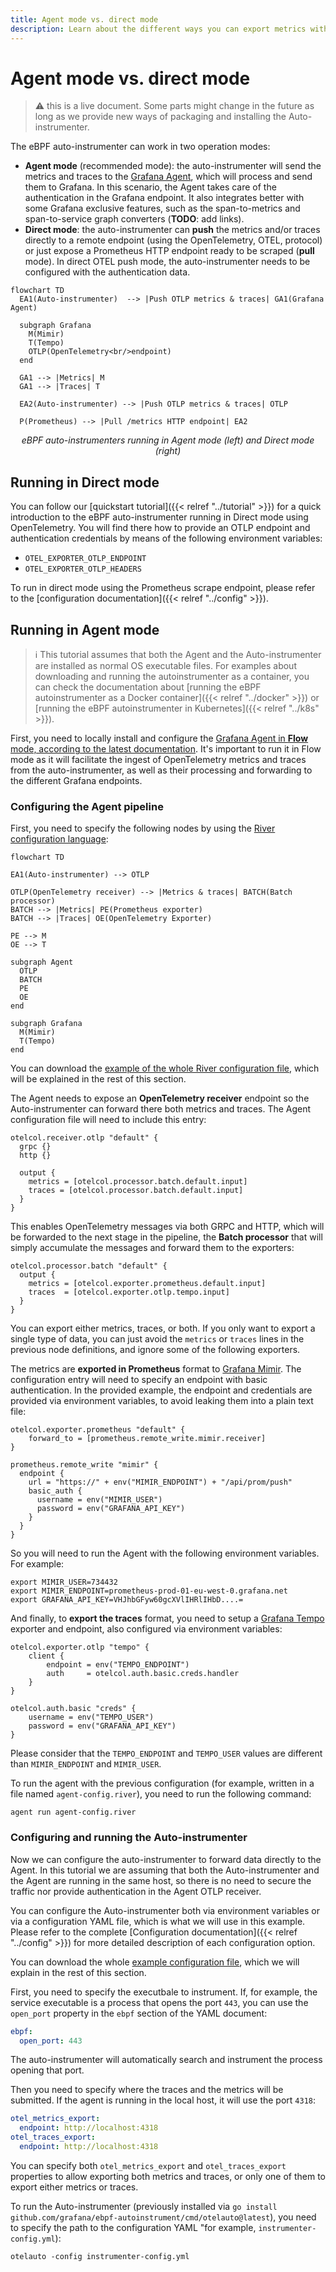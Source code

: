 ```yaml
---
title: Agent mode vs. direct mode
description: Learn about the different ways you can export metrics with Grafana's eBPF application auto-instrumentation tool.
---
```


# Agent mode vs. direct mode

> ⚠️ this is a live document. Some parts might change in the future as long as we provide new ways
of packaging and installing the Auto-instrumenter.

The eBPF auto-instrumenter can work in two operation modes:

* **Agent mode** (recommended mode): the auto-instrumenter will send the metrics and traces to the
  [Grafana Agent](https://github.com/grafana/agent), which will process and send them
  to Grafana. In this scenario, the Agent takes care of the authentication in the Grafana endpoint.
  It also integrates better with some Grafana exclusive features, such as the span-to-metrics and
  span-to-service graph converters (**TODO**: add links).
* **Direct mode**: the auto-instrumenter can **push** the metrics and/or traces directly to a remote endpoint
  (using the OpenTelemetry, OTEL, protocol) or just expose a Prometheus HTTP endpoint ready to be scraped (**pull** mode).
  In direct OTEL push mode, the auto-instrumenter needs to be configured with the authentication data.

```mermaid
flowchart TD
  EA1(Auto-instrumenter)  --> |Push OTLP metrics & traces| GA1(Grafana Agent)

  subgraph Grafana
    M(Mimir)
    T(Tempo)
    OTLP(OpenTelemetry<br/>endpoint)
  end

  GA1 --> |Metrics| M
  GA1 --> |Traces| T

  EA2(Auto-instrumenter) --> |Push OTLP metrics & traces| OTLP

  P(Prometheus) --> |Pull /metrics HTTP endpoint| EA2
```
<center><i>eBPF auto-instrumenters running in Agent mode (left) and Direct mode (right)</i></center>

## Running in Direct mode

You can follow our [quickstart tutorial]({{< relref "../tutorial" >}}) for a quick introduction
to the eBPF auto-instrumenter running in Direct mode using OpenTelemetry. You will find there how to provide
an OTLP endpoint and authentication credentials by means of the following environment
variables:

* `OTEL_EXPORTER_OTLP_ENDPOINT`
* `OTEL_EXPORTER_OTLP_HEADERS`

To run in direct mode using the Prometheus scrape endpoint, please refer to the
[configuration documentation]({{< relref "../config" >}}).

## Running in Agent mode

> ℹ️ This tutorial assumes that both the Agent and the Auto-instrumenter are installed
as normal OS executable files. For examples about downloading and running the
autoinstrumenter as a container, you can check the documentation about
[running the eBPF autoinstrumenter as a Docker container]({{< relref "../docker" >}})
or [running the eBPF autoinstrumenter in Kubernetes]({{< relref "../k8s" >}}).

First, you need to locally install and configure the [Grafana Agent in **Flow** mode, according to the latest documentation](/docs/agent/latest/flow/).
It's important to run it in Flow mode as it will facilitate the ingest of OpenTelemetry
metrics and traces from the auto-instrumenter, as well as their processing and forwarding
to the different Grafana endpoints.

### Configuring the Agent pipeline

First, you need to specify the following nodes by using the
[River configuration language](/docs/agent/latest/flow/config-language/):

```mermaid
flowchart TD

EA1(Auto-instrumenter) --> OTLP

OTLP(OpenTelemetry receiver) --> |Metrics & traces| BATCH(Batch processor)
BATCH --> |Metrics| PE(Prometheus exporter)
BATCH --> |Traces| OE(OpenTelemetry Exporter)

PE --> M
OE --> T

subgraph Agent
  OTLP
  BATCH
  PE
  OE
end

subgraph Grafana
  M(Mimir)
  T(Tempo)
end
```

You can download the [example of the whole River configuration file](./agent-config.river), which will be explained in the rest of this section.

The Agent needs to expose an **OpenTelemetry receiver** endpoint so the
Auto-instrumenter can forward there both metrics and traces. The Agent
configuration file will need to include this entry:

```hcl
otelcol.receiver.otlp "default" {
  grpc {}
  http {}

  output {
    metrics = [otelcol.processor.batch.default.input]
    traces = [otelcol.processor.batch.default.input]
  }
}
```

This enables OpenTelemetry messages via both GRPC and HTTP, which will be
forwarded to the next stage in the pipeline, the **Batch processor** that
will simply accumulate the messages and forward them to the exporters:

```hcl
otelcol.processor.batch "default" {
  output {
    metrics = [otelcol.exporter.prometheus.default.input]
    traces  = [otelcol.exporter.otlp.tempo.input]
  }
}
```

You can export either metrics, traces, or both. If you only want to export a single
type of data, you can just avoid the `metrics` or `traces` lines in the previous
node definitions, and ignore some of the following exporters.

The metrics are **exported in Prometheus** format to [Grafana Mimir](/oss/mimir/).
The configuration entry will need to specify an endpoint with basic
authentication. In the provided example, the endpoint and credentials are
provided via environment variables, to avoid leaking them into a plain text file:

```hcl
otelcol.exporter.prometheus "default" {
    forward_to = [prometheus.remote_write.mimir.receiver]
}

prometheus.remote_write "mimir" {
  endpoint {
    url = "https://" + env("MIMIR_ENDPOINT") + "/api/prom/push"
    basic_auth {
      username = env("MIMIR_USER")
      password = env("GRAFANA_API_KEY")
    }
  }
}
```

So you will need to run the Agent with the following environment variables. For example:

```
export MIMIR_USER=734432
export MIMIR_ENDPOINT=prometheus-prod-01-eu-west-0.grafana.net
export GRAFANA_API_KEY=VHJhbGFyw60gcXVlIHRlIHbD....=
```

And finally, to **export the traces** format, you need to setup a
[Grafana Tempo](/oss/tempo/) exporter
and endpoint, also configured via environment variables:

```hcl
otelcol.exporter.otlp "tempo" {
    client {
        endpoint = env("TEMPO_ENDPOINT")
        auth     = otelcol.auth.basic.creds.handler
    }
}
    
otelcol.auth.basic "creds" {
    username = env("TEMPO_USER")
    password = env("GRAFANA_API_KEY")
}
```

Please consider that the `TEMPO_ENDPOINT` and `TEMPO_USER` values are different
than `MIMIR_ENDPOINT` and `MIMIR_USER`.

To run the agent with the previous configuration (for example, written in a file
named `agent-config.river`), you need to run the following command:

```
agent run agent-config.river
```

### Configuring and running the Auto-instrumenter

Now we can configure the auto-instrumenter to forward data directly to the Agent.
In this tutorial we are assuming that both the Auto-instrumenter and the Agent are
running in the same host, so there is no need to secure the traffic nor provide
authentication in the Agent OTLP receiver.

You can configure the Auto-instrumenter both via environment variables or via
a configuration YAML file, which is what we will use in this example.
Please refer to the complete [Configuration documentation]({{< relref "../config" >}}) for
more detailed description of each configuration option.

You can download the whole [example configuration file](./instrumenter-config.yml),
which we will explain in the rest of this section.

First, you need to specify the executbale to instrument. If, for example,
the service executable is a process that opens the port `443`, you can use the `open_port`
property in the `ebpf` section of the YAML document:

```yaml
ebpf:
  open_port: 443
```

The auto-instrumenter will automatically search and instrument the process opening
that port.

Then you need to specify where the traces and the metrics will be submitted. If
the agent is running in the local host, it will use the port `4318`:

```yaml
otel_metrics_export:
  endpoint: http://localhost:4318
otel_traces_export:
  endpoint: http://localhost:4318
```

You can specify both `otel_metrics_export` and `otel_traces_export` properties to
allow exporting both metrics and traces, or only one of them to export either
metrics or traces.

To run the Auto-instrumenter (previously installed via `go install github.com/grafana/ebpf-autoinstrument/cmd/otelauto@latest`), you need to specify the path to the
configuration YAML "for example, `instrumenter-config.yml`):

```
otelauto -config instrumenter-config.yml
```

